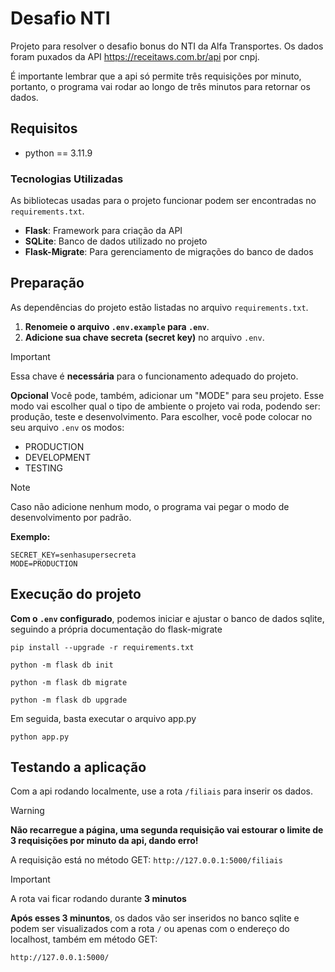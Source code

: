 ﻿# Desafio NTI

Projeto para resolver o desafio bonus do NTI da Alfa Transportes. Os dados foram puxados da API https://receitaws.com.br/api por cnpj. 

É importante lembrar que a api só permite três requisições por minuto, portanto, o programa vai rodar ao longo de três minutos para retornar os dados.

## Requisitos

- python == 3.11.9

### Tecnologias Utilizadas

As bibliotecas usadas para o projeto funcionar podem ser encontradas no `requirements.txt`.

- **Flask**: Framework para criação da API
- **SQLite**: Banco de dados utilizado no projeto
- **Flask-Migrate**: Para gerenciamento de migrações do banco de dados

## Preparação

As dependências do projeto estão listadas no arquivo `requirements.txt`.

1. **Renomeie o arquivo `.env.example` para `.env`**.
2. **Adicione sua chave secreta (secret key)** no arquivo `.env`.

>[!IMPORTANT]
>Essa chave é **necessária** para o funcionamento adequado do projeto.

**Opcional**
Você pode, também, adicionar um "MODE" para seu projeto. Esse modo vai escolher qual o tipo de ambiente
o projeto vai roda, podendo ser: produção, teste e desenvolvimento. Para escolher, você pode colocar no seu arquivo `.env` os modos:

- PRODUCTION
- DEVELOPMENT
- TESTING

>[!NOTE]
>Caso não adicione nenhum modo, o programa vai pegar o modo de desenvolvimento por padrão.

**Exemplo:**
~~~env
SECRET_KEY=senhasupersecreta
MODE=PRODUCTION
~~~

## Execução do projeto

**Com o `.env` configurado**, podemos iniciar e ajustar o banco de dados sqlite, seguindo a própria documentação do flask-migrate

```shell
pip install --upgrade -r requirements.txt

python -m flask db init

python -m flask db migrate

python -m flask db upgrade
```
Em seguida, basta executar o arquivo app.py

```shell
python app.py
```

## Testando a aplicação

Com a api rodando localmente, use a rota `/filiais` para inserir os dados.

> [!WARNING]
> **Não recarregue a página, uma segunda requisição vai estourar o limite de 3 requisições por minuto da api, dando erro!**

A requisição está no método GET: `http://127.0.0.1:5000/filiais`

> [!IMPORTANT]
> A rota vai ficar rodando durante **3 minutos**

**Após esses 3 minuntos**, os dados vão ser inseridos no banco sqlite e podem ser visualizados com a rota `/` ou apenas com o endereço do localhost, também em método GET:

`http://127.0.0.1:5000/`
